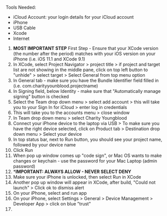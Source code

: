 <!-- Sideloading - once you've created, run and tested your app, it's time to download or "sideload" - installing the XCode project onto your phone -->

Tools Needed: 

  - iCloud Account: your login details for your iCloud account
  - iPhone
  - USB Cable 
  - Xcode 
  - Internet 
  
<!-- Steps to Sideload your XCode project -->
  
1. **MOST IMPORTANT STEP** First Step - Ensure that your XCode version (the number after the period) matches with your iOS version on your iPhone (i.e. iOS 11.1 and XCode 9.1)
2. In XCode, select Project Navigator > project title > if project and target list are not showing in the middle pane, click on top left button to "unhide" > select target > Select General from top menu option 
3. In General tab - make sure you have the Bundle Identifier field filled in (i.e. com.charityyounblood.projectname)
4. In Signing field, below Identity - make sure that "Automatically manage signing" button is checked 
5. Select the Team drop down menu > select add account > this will take you to your Sign In for iCloud > enter log in credentials
6. This will take you to the accounts menu > close window
7. In Team drop down menu > select Charity Youngblood 
8. Connect your iPhone device to the laptop via USB > To make sure you have the right device selected, click on Product tab > Destination drop down menu > Select your device 
9. In top status bar, next to Run button, you should see your project name, followed by your device name
10. Click Run
11. When pop up window comes up "code sign", or Mac OS wants to make changes or keychain - use the password for your Mac Laptop (admin password)
12. ***IMPORTANT: ALWAYS ALLOW - NEVER SELECT DENY**
13. Make sure your iPhone is unlocked, then select Run in XCode
14. Another pop up window will appear in XCode, after build, "Could not launch" > Click ok to dismiss alert
15. On your iPhone, select and run app
16. On your iPhone, select Settings > General > Device Management > Developer App > click on blue "trust"
17. 
